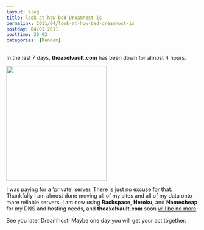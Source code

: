 ```yaml
---
layout: blog
title: look at how bad Dreamhost is
permalink: 2011/04/look-at-how-bad-dreamhost-is
postday: 04/01 2011
posttime: 20_02
categories: [Random]
---
```


In the last 7 days, <strong>theaxelvault.com</strong> has been down for almost 4 hours.
<div>
<a href="http://blog.kristeraxel.com/wp-content/uploads/2011/04/axelvault-downtime1.png"><img src="http://blog.kristeraxel.com/wp-content/uploads/2011/04/axelvault-downtime1-263x300.png" alt="" title="axelvault-downtime" width="263" height="300" class="aligncenter size-medium wp-image-983" /></a>
</div>

I was paying for a 'private' server. There is just no excuse for that. Thankfully I am almost done moving all of my sites and all of my data onto more reliable servers. I am now using <strong>Rackspace</strong>, <strong>Heroku</strong>, and <strong>Namecheap</strong> for my DNS and hosting needs, and <strong>theaxelvault.com</strong> soon <a href="http://blog.kristeraxel.com/2011/03/the-end-of-theaxelvault-com/">will be no more</a>.

See you later Dreamhost! Maybe one day you will get your act together.
